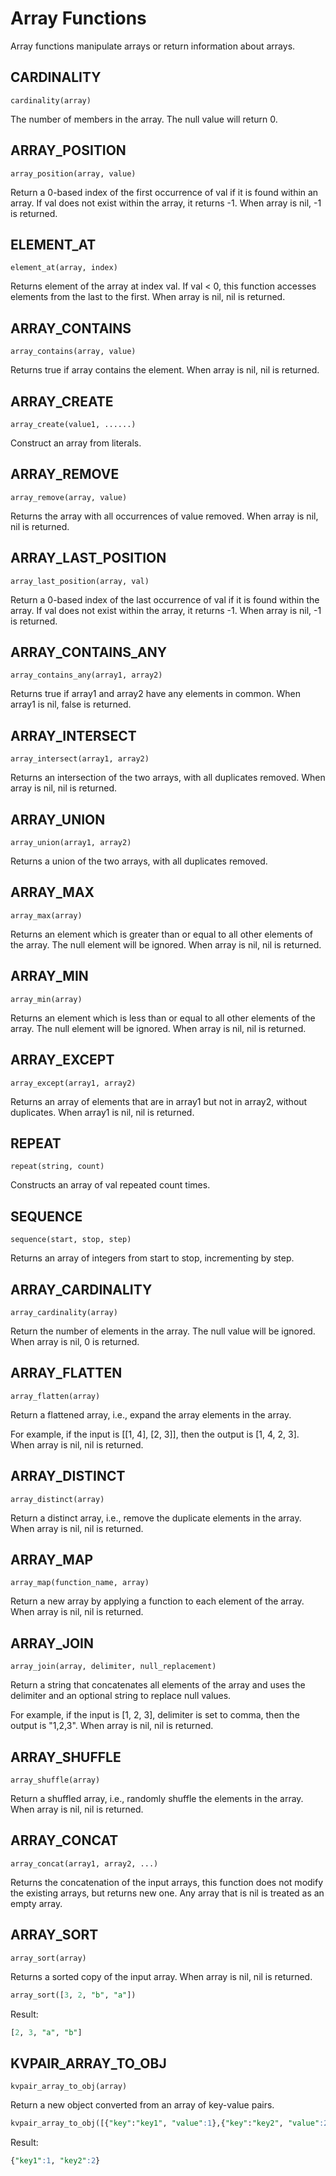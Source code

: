 # Array Functions

Array functions manipulate arrays or return information about arrays.

## CARDINALITY

```text
cardinality(array)
```

The number of members in the array. The null value will return 0.

## ARRAY_POSITION

```text
array_position(array, value)
```

Return a 0-based index of the first occurrence of val if it is found within an array. If val does not exist within the
array, it returns -1. When array is nil, -1 is returned.

## ELEMENT_AT

```text
element_at(array, index)
```

Returns element of the array at index val. If val < 0, this function accesses elements from the last to the first. When array is nil, nil is returned.

## ARRAY_CONTAINS

```text
array_contains(array, value)
```

Returns true if array contains the element. When array is nil, nil is returned.

## ARRAY_CREATE

```text
array_create(value1, ......)
```

Construct an array from literals.

## ARRAY_REMOVE

```text
array_remove(array, value)
```

Returns the array with all occurrences of value removed. When array is nil, nil is returned.

## ARRAY_LAST_POSITION

```text
array_last_position(array, val)
```

Return a 0-based index of the last occurrence of val if it is found within the array. If val does not exist within the
array, it returns -1. When array is nil, -1 is returned.

## ARRAY_CONTAINS_ANY

```text
array_contains_any(array1, array2)
```

Returns true if array1 and array2 have any elements in common. When array1 is nil, false is returned.

## ARRAY_INTERSECT

```text
array_intersect(array1, array2)
```

Returns an intersection of the two arrays, with all duplicates removed. When array is nil, nil is returned.

## ARRAY_UNION

```text
array_union(array1, array2)
```

Returns a union of the two arrays, with all duplicates removed.

## ARRAY_MAX

```text
array_max(array)
```

Returns an element which is greater than or equal to all other elements of the array. The null element will be ignored. When array is nil, nil is returned.

## ARRAY_MIN

```text
array_min(array)
```

Returns an element which is less than or equal to all other elements of the array. The null element will be ignored. When array is nil, nil is returned.

## ARRAY_EXCEPT

```text
array_except(array1, array2)
```

Returns an array of elements that are in array1 but not in array2, without duplicates. When array1 is nil, nil is returned.

## REPEAT

```text
repeat(string, count)
```

Constructs an array of val repeated count times.

## SEQUENCE

```text
sequence(start, stop, step)
```

Returns an array of integers from start to stop, incrementing by step.

## ARRAY_CARDINALITY

```text
array_cardinality(array)
```

Return the number of elements in the array. The null value will be ignored. When array is nil, 0 is returned.

## ARRAY_FLATTEN

```text
array_flatten(array)
```

Return a flattened array, i.e., expand the array elements in the array.

For example, if the input is [[1, 4], [2, 3]], then the output is [1, 4, 2, 3]. When array is nil, nil is returned.

## ARRAY_DISTINCT

```text
array_distinct(array)
```

Return a distinct array, i.e., remove the duplicate elements in the array. When array is nil, nil is returned.

## ARRAY_MAP

```text
array_map(function_name, array)
```

Return a new array by applying a function to each element of the array. When array is nil, nil is returned.

## ARRAY_JOIN

```text
array_join(array, delimiter, null_replacement)
```

Return a string that concatenates all elements of the array and uses the delimiter and an optional string to replace null values.

For example, if the input is [1, 2, 3], delimiter is set to comma, then the output is "1,2,3". When array is nil, nil is returned.

## ARRAY_SHUFFLE

```text
array_shuffle(array)
```

Return a shuffled array, i.e., randomly shuffle the elements in the array. When array is nil, nil is returned.

## ARRAY_CONCAT

```text
array_concat(array1, array2, ...)
```

Returns the concatenation of the input arrays, this function does not modify the existing arrays, but returns new one. 
Any array that is nil is treated as an empty array.

## ARRAY_SORT

```text
array_sort(array)
```

Returns a sorted copy of the input array. When array is nil, nil is returned.

```sql
array_sort([3, 2, "b", "a"])
```

Result:

```sql
[2, 3, "a", "b"]
```

## KVPAIR_ARRAY_TO_OBJ

```text
kvpair_array_to_obj(array)
```

Return a new object converted from an array of key-value pairs.

```sql
kvpair_array_to_obj([{"key":"key1", "value":1},{"key":"key2", "value":2}])
```

Result:

```sql
{"key1":1, "key2":2}
```
